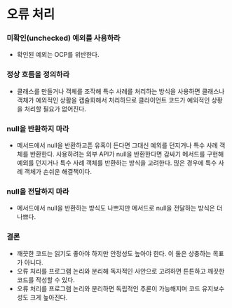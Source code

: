 # 오류 처리

### 미확인(unchecked) 예외를 사용하라

- 확인된 예외는 OCP를 위반한다.

### 정상 흐름을 정의하라

- 클래스를 만들거나 객체를 조작해 특수 사례를 처리하는 방식을 사용하면 클래스나 객체가 예외적인 상활을 캡슐화해서 처리하므로 클라이언트 코드가 예외적인 상황을 처리할 필요가 없어진다.

### null을 반환하지 마라

- 메서드에서 null을 반환하고픈 유혹이 든다면 그대신 예외를 던지거나 특수 사례 객체를 반환한다.
사용하려는 외부 API가 null을 반환한다면 감싸기 메서드를 구현해 예외를 던지거나 특수 사례 객체를 반환하는 방식을 고려한다.
믾은 경우에 특수 사례 객체가 손쉬운 해결책이다.

### null을 전달하지 마라

- 메서드에서 null을 반환하는 방식도 나쁘지만 메서드로 null을 전달하는 방식은 더 나쁘다.

### 결론

- 깨끗한 코드는 읽기도 좋아야 하지만 안정성도 높아야 한다. 이 둘은 상충하는 목표가 아니다.
- 오류 처리를 프로그램 논리와 분리해 독자적인 사안으로 고려하면 튼튼하고 깨끗한 코드를 작성할 수 있다.
- 오류 처리를 프로그램 논리와 분리하면 독립적인 추론이 가능해지며 코드 유지보수성도 크게 높아진다.







